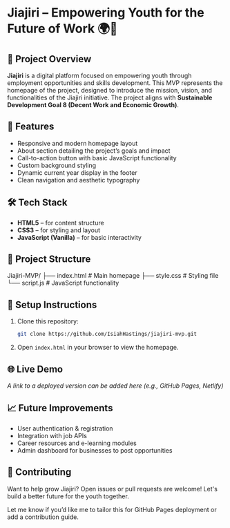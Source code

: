 # Jiajiri – Empowering Youth for the Future of Work 🌍💼

## 📌 Project Overview

**Jiajiri** is a digital platform focused on empowering youth through employment opportunities and skills development. This MVP represents the homepage of the project, designed to introduce the mission, vision, and functionalities of the Jiajiri initiative. The project aligns with **Sustainable Development Goal 8 (Decent Work and Economic Growth)**.

## 🚀 Features

* Responsive and modern homepage layout
* About section detailing the project’s goals and impact
* Call-to-action button with basic JavaScript functionality
* Custom background styling
* Dynamic current year display in the footer
* Clean navigation and aesthetic typography

## 🛠️ Tech Stack

* **HTML5** – for content structure
* **CSS3** – for styling and layout
* **JavaScript (Vanilla)** – for basic interactivity


## 📂 Project Structure

Jiajiri-MVP/
├── index.html        # Main homepage
├── style.css         # Styling file
└── script.js         # JavaScript functionality

## 🔧 Setup Instructions

1. Clone this repository:

   ```bash
   git clone https://github.com/IsiahHastings/jiajiri-mvp.git
   ```
2. Open `index.html` in your browser to view the homepage.


## 🌐 Live Demo

*A link to a deployed version can be added here (e.g., GitHub Pages, Netlify)*


## 📈 Future Improvements

* User authentication & registration
* Integration with job APIs
* Career resources and e-learning modules
* Admin dashboard for businesses to post opportunities


## 🤝 Contributing

Want to help grow Jiajiri? Open issues or pull requests are welcome! Let's build a better future for the youth together.

Let me know if you’d like me to tailor this for GitHub Pages deployment or add a contribution guide.
